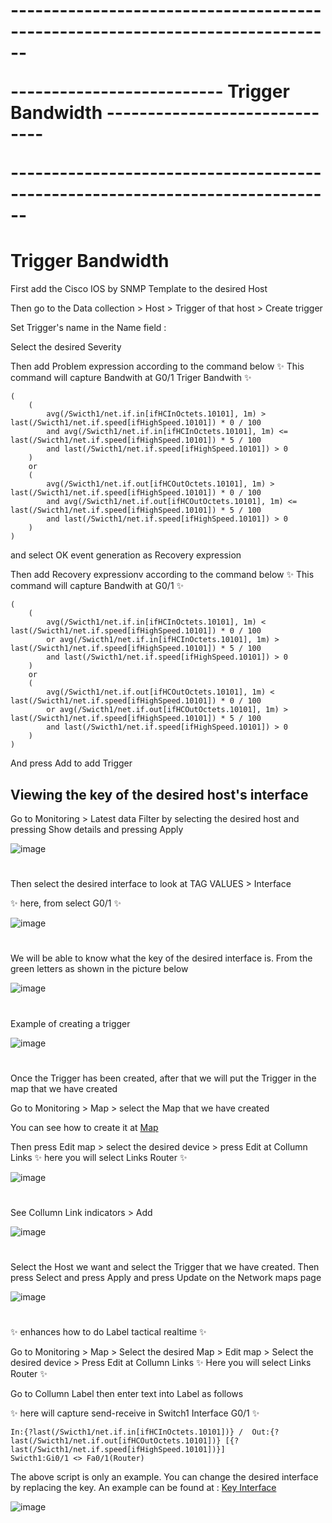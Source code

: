 <strong> <h1>
<p>------------------------------------------------------------------------------</p>
<p>-------------------------- Trigger Bandwidth ------------------------------</p>
<p>------------------------------------------------------------------------------</p>
</h1> </strong>

# Trigger Bandwidth

First add the Cisco IOS by SNMP Template to the desired Host

Then go to the Data collection > Host > Trigger of that host > Create trigger 

Set Trigger's name in the Name field :

Select the desired Severity

Then add Problem expression according to the command below ✨ This command will capture Bandwith at G0/1 Triger Bandwith ✨

~~~
(
    (
        avg(/Swicth1/net.if.in[ifHCInOctets.10101], 1m) > last(/Swicth1/net.if.speed[ifHighSpeed.10101]) * 0 / 100 
        and avg(/Swicth1/net.if.in[ifHCInOctets.10101], 1m) <= last(/Swicth1/net.if.speed[ifHighSpeed.10101]) * 5 / 100
        and last(/Swicth1/net.if.speed[ifHighSpeed.10101]) > 0
    ) 
    or 
    (
        avg(/Swicth1/net.if.out[ifHCOutOctets.10101], 1m) > last(/Swicth1/net.if.speed[ifHighSpeed.10101]) * 0 / 100 
        and avg(/Swicth1/net.if.out[ifHCOutOctets.10101], 1m) <= last(/Swicth1/net.if.speed[ifHighSpeed.10101]) * 5 / 100
        and last(/Swicth1/net.if.speed[ifHighSpeed.10101]) > 0
    )
)
~~~

and select OK event generation as Recovery expression 

Then add Recovery expressionv according to the command below ✨ This command will capture Bandwith at G0/1 ✨

~~~
(
    (
        avg(/Swicth1/net.if.in[ifHCInOctets.10101], 1m) < last(/Swicth1/net.if.speed[ifHighSpeed.10101]) * 0 / 100 
        or avg(/Swicth1/net.if.in[ifHCInOctets.10101], 1m) > last(/Swicth1/net.if.speed[ifHighSpeed.10101]) * 5 / 100
        and last(/Swicth1/net.if.speed[ifHighSpeed.10101]) > 0
    ) 
    or 
    (
        avg(/Swicth1/net.if.out[ifHCOutOctets.10101], 1m) < last(/Swicth1/net.if.speed[ifHighSpeed.10101]) * 0 / 100 
        or avg(/Swicth1/net.if.out[ifHCOutOctets.10101], 1m) > last(/Swicth1/net.if.speed[ifHighSpeed.10101]) * 5 / 100
        and last(/Swicth1/net.if.speed[ifHighSpeed.10101]) > 0
    )
)
~~~

And press Add to add Trigger 

## Viewing the key of the desired host's interface

Go to Monitoring > Latest data 
Filter by selecting the desired host and pressing Show details and pressing Apply

![image](https://github.com/lersakk/ZabbixUserManual/assets/136166133/d722785a-dc53-4f1c-8cb3-9d8d02e3e001)
#

Then select the desired interface to look at TAG VALUES > Interface 

✨ here, from select G0/1 ✨

![image](https://github.com/lersakk/ZabbixUserManual/assets/136166133/06542edc-f316-4640-a721-738232a1da3a)
#

We will be able to know what the key of the desired interface is. From the green letters as shown in the picture below  

![image](https://github.com/lersakk/ZabbixUserManual/assets/136166133/80e179c3-48c0-404e-a69a-0fc26dc5172f)
#

Example of creating a trigger 

![image](https://github.com/lersakk/ZabbixUserManual/assets/136166133/5c786ef8-f225-4c84-b0f9-0f181d2a6bc7)
#

Once the Trigger has been created, after that we will put the Trigger in the map that we have created

Go to Monitoring > Map > select the Map that we have created

You can see how to create it at  [Map](https://github.com/lersakk/ZabbixUserManual/blob/main/Creating%20Map.md) 

Then press Edit map > select the desired device > press Edit at Collumn Links ✨ here you will select Links Router ✨

![image](https://github.com/lersakk/ZabbixUserManual/assets/136166133/2e0db9c1-e582-4276-b301-289fe75bb464)
#

See Collumn Link indicators > Add

![image](https://github.com/lersakk/ZabbixUserManual/assets/136166133/6f282086-0d55-4bc5-b09f-13cb2028ca15)
#

Select the Host we want and select the Trigger that we have created. Then press Select and press Apply and press Update on the Network maps page

 ![image](https://github.com/lersakk/ZabbixUserManual/assets/136166133/6c3ef012-ad83-42d8-8b59-55fbb4bb77d3)
 
#

✨ enhances how to do Label tactical realtime ✨

Go to Monitoring > Map > Select the desired Map > Edit map > Select the desired device > Press Edit at Collumn Links ✨ Here you will select Links Router ✨

Go to Collumn Label then enter text into Label as follows

✨ here will capture send-receive in Switch1 Interface G0/1 ✨
~~~
In:{?last(/Swicth1/net.if.in[ifHCInOctets.10101])} /  Out:{?last(/Swicth1/net.if.out[ifHCOutOctets.10101])} [{?last(/Swicth1/net.if.speed[ifHighSpeed.10101])}]
Swicth1:Gi0/1 <> Fa0/1(Router)
~~~

The above script is only an example. You can change the desired interface by replacing the key. An example can be found at : [Key Interface](https://github.com/lersakk/ZabbixUserManual/blob/main/Trigger%20Bandwidth.md#%E0%B8%81%E0%B8%B2%E0%B8%A3%E0%B8%94%E0%B8%B9-key-%E0%B8%82%E0%B8%AD%E0%B8%87-interface-%E0%B8%82%E0%B8%AD%E0%B8%87-host-%E0%B8%97%E0%B8%B5%E0%B9%88%E0%B8%95%E0%B9%89%E0%B8%AD%E0%B8%87%E0%B8%81%E0%B8%B2%E0%B8%A3)

![image](https://github.com/lersakk/ZabbixUserManual/assets/136166133/5671100c-8b99-41b6-a7a1-4af2b555214d)

